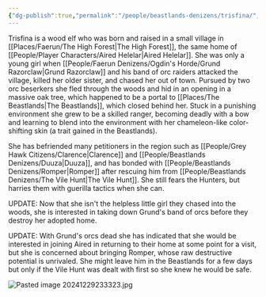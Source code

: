 ```yaml
---
{"dg-publish":true,"permalink":"/people/beastlands-denizens/trisfina/","tags":["Character","Beastlands","Ally"]}
---
```


Trisfina is a wood elf who was born and raised in a small village in [[Places/Faerun/The High Forest\|The High Forest]], the same home of [[People/Player Characters/Aired Helelar\|Aired Helelar]].  She was only a young girl when [[People/Faerun Denizens/Ogdin's Horde/Grund Razorclaw\|Grund Razorclaw]] and his band of orc raiders attacked the village, killed her older sister, and chased her out of town.  Pursued by two orc beserkers she fled through the woods and hid in an opening in a massive oak tree, which happened to be a portal to [[Places/The Beastlands\|The Beastlands]], which closed behind her.  Stuck in a punishing environment she grew to be a skilled ranger, becoming deadly with a bow and learning to blend into the environment with her chameleon-like color-shifting skin (a trait gained in the Beastlands).  

She has befriended many petitioners in the region such as [[People/Grey Hawk Citizens/Clarence\|Clarence]] and [[People/Beastlands Denizens/Duuza\|Duuza]], and has bonded with [[People/Beastlands Denizens/Romper\|Romper]] after rescuing him from [[People/Beastlands Denizens/The Vile Hunt\|The Vile Hunt]].  She still fears the Hunters, but harries them with guerilla tactics when she can.  

UPDATE: Now that she isn't the helpless little girl they chased into the woods, she is interested in taking down Grund's band of orcs before they destroy her adopted home.  

UPDATE: With Grund's orcs dead she has indicated that she would be interested in joining Aired in returning to their home at some point for a visit, but she is concerned about bringing Romper, whose raw destructive potential is unrivaled.  She might leave him in the Beastlands for a few days but only if the Vile Hunt was dealt with first so she knew he would be safe.  

![Pasted image 20241229233323.jpg](/img/user/Z_Attachments/Pasted%20image%2020241229233323.jpg)